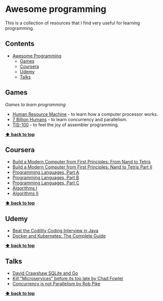 # Awesome programming
This is a collection of resources that I find very useful for learning programming. 

## Contents

- [Awesome Programming](#awesome-programming)
  - [Games](#games)
  - [Coursera](#coursera)
  - [Udemy](#udemy)
  - [Talks](#talks)


## Games
_Games to learn programming_

- [Human Resource Machine](https://tomorrowcorporation.com/humanresourcemachine) - to learn how a computer processor works.
- [7 Billion Humans](https://tomorrowcorporation.com/7billionhumans) - to learn concurrency and parallelism.
- [TIS-100](https://www.zachtronics.com/tis-100/) - to feel the joy of assembler programming.

**[⬆ back to top](#contents)**

## Coursera

- [Build a Modern Computer from First Principles: From Nand to Tetris](https://www.coursera.org/learn/build-a-computer?)
- [Build a Modern Computer from First Principles: Nand to Tetris Part II](https://www.coursera.org/learn/nand2tetris2)
- [Programming Languages, Part A](https://www.coursera.org/learn/programming-languages)
- [Programming Languages, Part B](https://www.coursera.org/learn/programming-languages-part-b)
- [Programming Languages, Part C](https://www.coursera.org/learn/programming-languages-part-c)
- [Algorithms I](https://www.coursera.org/learn/algorithms-part1)
- [Algorithms II](https://www.coursera.org/learn/algorithms-part2)

**[⬆ back to top](#contents)**

## Udemy

- [Beat the Codility Coding Interview in Java](https://www.udemy.com/course/beat-the-codility-coding-interview-in-java/)
- [Docker and Kubernetes: The Complete Guide](https://www.udemy.com/course/docker-and-kubernetes-the-complete-guide/)

**[⬆ back to top](#contents)**

## Talks

- [David Crawshaw SQLite and Go](https://www.youtube.com/watch?v=RqubKSF3wig)
- [Kill "Microservices" before its too late by Chad Fowler](https://www.youtube.com/watch?v=-UKEPd2ipEk)
- [Concurrency is not Parallelism by Rob Pike](https://www.youtube.com/watch?v=oV9rvDllKEg)

**[⬆ back to top](#contents)**


